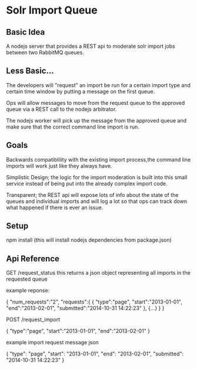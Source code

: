 


<h1>Solr Import Queue</h1>

<h2>Basic Idea</h2>

A nodejs server that provides a REST api to moderate solr import jobs
between two RabbitMQ queues. 

<h2>Less Basic...</h2>

The developers will "request" an import be run for a certain import
type and certain time window by putting a message on the first queue.

Ops will allow messages to move from the request queue to the 
approved queue via a REST call to the nodejs arbitrator.

The nodejs worker will pick up the message from the approved queue 
and make sure that the correct command line import is run.


<h2>Goals</h2>

Backwards compatiblility with the existing import process,the command line imports will work just like they always have.

Simplistic Design; the logic for the import moderation is built into this small	service instead of being put into the already complex import code.

Transparent; the REST api will expose lots of info about the state of the queues and individual imports and will log a lot so that ops can track down what happened if there is ever an issue.


<h2>Setup</h2>

npm install  (this will install nodejs dependencies from package.json)


<h2>Api Reference</h2>

GET /request_status
	this returns a json object representing all imports in the 
	requested queue

example reponse:

{
    "num_requests":"2",
    "requests":{
	{
	    "type":"page",
	    "start":"2013-01-01",
	    "end":"2013-02-01",
	    "submitted":"2014-10-31 14:22:23"
	},
	{...}
    }
}


POST /request_import

{
   "type":"page",
   "start":"2013-01-01",
   "end":"2013-02-01"
}



example import request message json

{
    "type": "page",
    "start": "2013-01-01",
    "end": "2013-02-01",
    "submitted": "2014-10-31 14:22:23"
}




